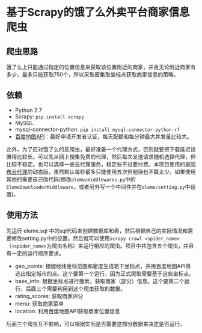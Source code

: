 # 基于Scrapy的饿了么外卖平台商家信息爬虫

## 爬虫思路
饿了么上只能通过指定的位置信息来获取该位置附近的商家，并且无论附近商家有多少，最多只能获取750个，所以采取密集取坐标点获取商家信息的策略。


## 依赖
- Python 2.7
- Scrapy: `pip install scrapy`
- MySQL
- mysql-connector-python: `pip install mysql-connector-python-rf`
- [百度地图API](http://lbsyun.baidu.com/)：最好申请开发者认证，每天配额和每分钟最大并发量比较大。

此外，为了应对饿了么的反爬虫，最好准备一个代理方式，否则就要把下载延迟设置得比较长。可以先从网上搜集免费的代理，然后每次发送请求随机选择代理，但比较不稳定。也可以选择一些云代理服务，稳定些不过要付费。本项目使用的是[阿布云代理](https://www.abuyun.com/)的动态版，虽然默认每秒最多只能使用五次但勉强也不算太少。如果使用其他的需要自己改代码(修改`eleme/middlewares.py`中的`ElemeDownloaderMiddleware`，或者另外写一个中间件并在`eleme/setting.py`中设置)。


## 使用方法
先运行 eleme.sql 中的sql代码来创建数据库和表，然后根据自己的实际情况和需要修改setting.py中的设置，然后就可以使用`scrapy crawl <spider_name>`（`<spider_name>`为爬虫名称）来运行相应的爬虫。项目中共包含五个爬虫，并且有一定的运行顺序要求。

- geo_points: 根据经纬坐标范围和密度生成若干坐标点，并用百度地图API筛选出指定城市的点。这个要第一个运行，因为正式爬取需要基于这些坐标点。
- base_info: 根据坐标点进行搜索，获取商家（部分）信息。这个要第二个运行，后面三个需要利用到这个爬虫获取的数据。
- rating_scores: 获取商家评分
- menu: 获取商家菜单
- location: 利用百度地图API获取商家位置信息

后面三个爬虫互不影响，可以根据实际是否需要这部分数据来决定是否运行。